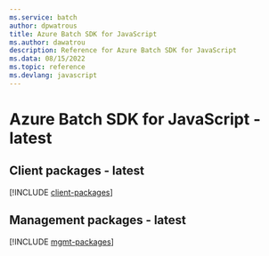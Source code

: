 ```yaml
---
ms.service: batch
author: dpwatrous
title: Azure Batch SDK for JavaScript
ms.author: dawatrou
description: Reference for Azure Batch SDK for JavaScript
ms.data: 08/15/2022
ms.topic: reference
ms.devlang: javascript
---
```

# Azure Batch SDK for JavaScript - latest

## Client packages - latest
[!INCLUDE [client-packages](batch-client-index.md)]
## Management packages - latest
[!INCLUDE [mgmt-packages](batch-mgmt-index.md)]